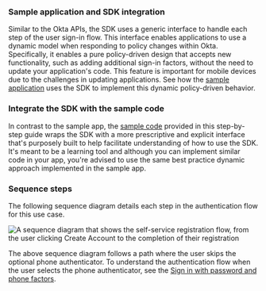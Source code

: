 ### Sample application and SDK integration

Similar to the Okta APIs, the SDK uses a generic interface to handle each step of the user sign-in flow. This interface enables applications to use a dynamic model when responding to policy changes within Okta. Specifically, it enables a pure policy-driven design that accepts new functionality, such as adding additional sign-in factors, without the need to update your application's code. This feature is important for mobile devices due to the challenges in updating applications. See how the [sample application](/docs/guides/oie-embedded-common-run-samples/ios/main/) uses the SDK to implement this dynamic policy-driven behavior.

### Integrate the SDK with the sample code

In contrast to the sample app, the [sample code](https://github.com/okta/okta-idx-swift/tree/master/Samples/Signin%20Samples) provided in this step-by-step guide wraps the SDK with a more prescriptive and explicit interface that's purposely built to help facilitate understanding of how to use the SDK. It's meant to be a learning tool and although you can implement similar code in your app, you're advised to use the same best practice dynamic approach implemented in the sample app.

### Sequence steps

The following sequence diagram details each step in the authentication flow for this use case.

<div class="full">

![A sequence diagram that shows the self-service registration flow, from the user clicking Create Account to the completion of their registration](/img/oie-embedded-sdk/oie-embedded-swift-selfservice-flow-diagram.png)

<!--

Source image: https://www.figma.com/file/YH5Zhzp66kGCglrXQUag2E/%F0%9F%93%8A-Updated-Diagrams-for-Dev-Docs?type=design&node-id=4582-25750&mode=design&t=aNZwypVsE0zfHlUi-11  oie-embedded-swift-selfservice-flow-diagram

 -->

</div>

The above sequence diagram follows a path where the user skips the optional phone authenticator. To understand the authentication flow when the user selects the phone authenticator, see the [Sign in with password and phone factors](/docs/guides/oie-embedded-sdk-use-case-sign-in-pwd-phone/ios/main/).
